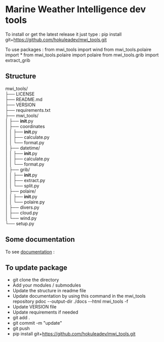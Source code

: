 # Marine Weather Intelligence dev tools

To install or get the latest release it just type : 
pip install git+https://github.com/hokuleadev/mwi_tools.git


To use packages : 
from mwi_tools import wind
from mwi_tools.polaire import *
from mwi_tools.polaire import polaire
from mwi_tools.grib import extract_grib 


## Structure 

mwi_tools/<br>
 ├── LICENSE<br>
 ├── README.md<br>
 ├── VERSION<br>
 ├── requirements.txt<br>
 ├── mwi_tools/<br>
 │   ├── __init__.py<br>
 │   ├── coordinates<br>
 │   │   ├── __init__.py<br>
 │   │   ├── calculate.py<br>
 │   │   └── format.py<br>
 │   ├── datetime/<br>
 │   │   ├── __init__.py<br>
 │   │   ├── calculate.py<br>
 │   │   └── format.py<br>
 │   ├── grib/<br>
 │   │   ├── __init__.py<br>
 │   │   ├── extract.py<br>
 │   │   └── split.py<br>
 │   ├── polaire/<br>
 │   │   ├── __init__.py<br>
 │   │   └── polaire.py<br>
 │   ├── divers.py<br>
 │   ├── cloud.py<br>
 │   └── wind.py<br>
 └── setup.py<br>


 ## Some documentation

To see [documentation](https://hokuleadev.github.io/mwi_tools/mwi_tools/index.html) : 

## To update package 

- git clone the directory
- Add your modules / submodules 
- Update the structure in readme file
- Update documentation by using this command in the mwi_tools repository
            pdoc --output-dir ./docs --html mwi_tools -f
- Update VERSION file
- Update requirements if needed
- git add . 
- git commit -m "update"
- git push
- pip install git+https://github.com/hokuleadev/mwi_tools.git




